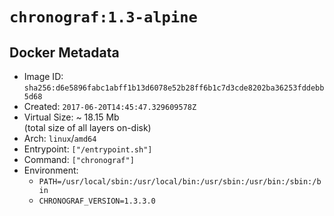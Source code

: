# `chronograf:1.3-alpine`

## Docker Metadata

- Image ID: `sha256:d6e5896fabc1abff1b13d6078e52b28ff6b1c7d3cde8202ba36253fddebb5d68`
- Created: `2017-06-20T14:45:47.329609578Z`
- Virtual Size: ~ 18.15 Mb  
  (total size of all layers on-disk)
- Arch: `linux`/`amd64`
- Entrypoint: `["/entrypoint.sh"]`
- Command: `["chronograf"]`
- Environment:
  - `PATH=/usr/local/sbin:/usr/local/bin:/usr/sbin:/usr/bin:/sbin:/bin`
  - `CHRONOGRAF_VERSION=1.3.3.0`
